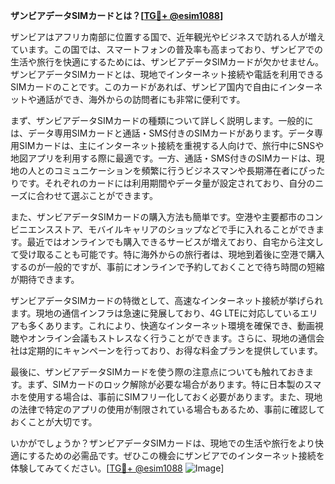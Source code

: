 **ザンビアデータSIMカードとは？[[TG💪+ @esim1088](https://t.me/s/esim1088)]**

ザンビアはアフリカ南部に位置する国で、近年観光やビジネスで訪れる人が増えています。この国では、スマートフォンの普及率も高まっており、ザンビアでの生活や旅行を快適にするためには、ザンビアデータSIMカードが欠かせません。ザンビアデータSIMカードとは、現地でインターネット接続や電話を利用できるSIMカードのことです。このカードがあれば、ザンビア国内で自由にインターネットや通話ができ、海外からの訪問者にも非常に便利です。

まず、ザンビアデータSIMカードの種類について詳しく説明します。一般的には、データ専用SIMカードと通話・SMS付きのSIMカードがあります。データ専用SIMカードは、主にインターネット接続を重視する人向けで、旅行中にSNSや地図アプリを利用する際に最適です。一方、通話・SMS付きのSIMカードは、現地の人とのコミュニケーションを頻繁に行うビジネスマンや長期滞在者にぴったりです。それぞれのカードには利用期間やデータ量が設定されており、自分のニーズに合わせて選ぶことができます。

また、ザンビアデータSIMカードの購入方法も簡単です。空港や主要都市のコンビニエンスストア、モバイルキャリアのショップなどで手に入れることができます。最近ではオンラインでも購入できるサービスが増えており、自宅から注文して受け取ることも可能です。特に海外からの旅行者は、現地到着後に空港で購入するのが一般的ですが、事前にオンラインで予約しておくことで待ち時間の短縮が期待できます。

ザンビアデータSIMカードの特徴として、高速なインターネット接続が挙げられます。現地の通信インフラは急速に発展しており、4G LTEに対応しているエリアも多くあります。これにより、快適なインターネット環境を確保でき、動画視聴やオンライン会議もストレスなく行うことができます。さらに、現地の通信会社は定期的にキャンペーンを行っており、お得な料金プランを提供しています。

最後に、ザンビアデータSIMカードを使う際の注意点についても触れておきます。まず、SIMカードのロック解除が必要な場合があります。特に日本製のスマホを使用する場合は、事前にSIMフリー化しておく必要があります。また、現地の法律で特定のアプリの使用が制限されている場合もあるため、事前に確認しておくことが大切です。

いかがでしょうか？ザンビアデータSIMカードは、現地での生活や旅行をより快適にするための必需品です。ぜひこの機会にザンビアでのインターネット接続を体験してみてください。[[TG💪+ @esim1088](https://t.me/s/esim1088) ![Image](https://i.postimg.cc/Y0z9fWf4/image.png)]